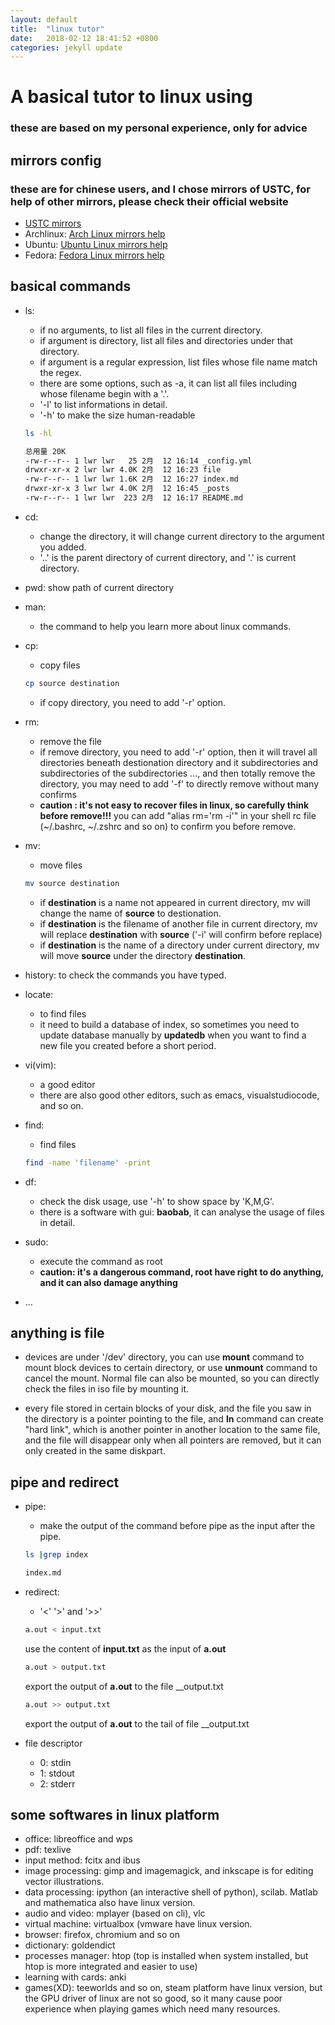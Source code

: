 ```yaml
---
layout: default
title:  "linux tutor"
date:   2018-02-12 18:41:52 +0800
categories: jekyll update
---
```

# A basical tutor to linux using
### these are based on my personal experience, only for advice
## mirrors config
### these are for chinese users, and I chose mirrors of USTC, for help of other mirrors, please check their official website
- [USTC mirrors](http://mirrors.ustc.edu.cn/)
- Archlinux: [Arch Linux mirrors help](http://mirrors.ustc.edu.cn/help/archlinux.html)
- Ubuntu: [Ubuntu Linux mirrors help](http://mirrors.ustc.edu.cn/help/ubuntu.html)
- Fedora: [Fedora Linux mirrors help](http://mirrors.ustc.edu.cn/help/fedora.html)
## basical commands
- ls: 
	- if no arguments, to list all files in the current directory.
	- if argument is directory, list all files and directories under that directory.
	- if argument is a regular expression, list files whose file name match the regex.
	- there are some options, such as -a, it can list all files including whose filename begin with a '.'.
	- '-l' to list informations in detail.
	- '-h' to make the size human-readable

	```sh
	ls -hl

	总用量 20K
	-rw-r--r-- 1 lwr lwr   25 2月  12 16:14 _config.yml
	drwxr-xr-x 2 lwr lwr 4.0K 2月  12 16:23 file
	-rw-r--r-- 1 lwr lwr 1.6K 2月  12 16:27 index.md
	drwxr-xr-x 3 lwr lwr 4.0K 2月  12 16:45 _posts
	-rw-r--r-- 1 lwr lwr  223 2月  12 16:17 README.md
	```

- cd:
	- change the directory, it will change current directory to the argument you added.
	- '..' is the parent directory of current directory, and '.' is current directory.

- pwd:
	show path of current directory

- man:
	- the command to help you learn more about linux commands.

- cp:
	- copy files

	```sh
	cp source destination
	```
	- if copy directory, you need to add '-r' option.

- rm:
	- remove the file
	- if remove directory, you need to add '-r' option, then it will travel all directories beneath destionation directory and it subdirectories and subdirectories of the subdirectories ..., and then totally remove the directory, you may need to add '-f' to directly remove without many confirms
	- **caution : it's not easy to recover files in linux, so carefully think before remove!!!** you can add "alias rm='rm -i'" in your shell rc file (~/.bashrc, ~/.zshrc and so on) to confirm you before remove.

- mv:
	- move files

	```sh
	mv source destination
	```
	- if __destination__ is a name not appeared in current directory, mv will change the name of __source__ to destionation.
	- if __destination__ is the filename of another file in current directory, mv will replace __destination__ with __source__ ('-i' will confirm before replace)
	- if __destination__ is the name of a directory under current directory, mv will move __source__ under the directory __destination__.

- history:
	to check the commands you have typed.

- locate:
	- to find files
	- it need to build a database of index, so sometimes you need to update database manually by __updatedb__ when you want to find a new file you created before a short period.

- vi(vim):
	- a good editor
	- there are also good other editors, such as emacs, visualstudiocode, and so on.

- find:
	- find files

	```sh
	find -name 'filename' -print
	```

- df:
	- check the disk usage, use '-h' to show space by 'K,M,G'.
	- there is a software with gui: __baobab__, it can analyse the usage of files in detail.

- sudo:
	- execute the command as root
	- **caution: it's a dangerous command, root have right to do anything, and it can also damage anything**

- ...

## anything is file

- devices are under '/dev' directory, you can use __mount__ command to mount block devices to certain directory, or use __unmount__ command to cancel the mount. Normal file can also be mounted, so you can directly check the files in iso file by mounting it.

- every file stored in certain blocks of your disk, and the file you saw in the directory is a pointer pointing to the file, and __ln__ command can create "hard link", which is another pointer in another location to the same file, and the file will disappear only when all pointers are removed, but it can only created in the same diskpart.

## pipe and redirect

- pipe:
	- make the output of the command before pipe as the input after the pipe.

	```sh
	ls |grep index

	index.md
	```

- redirect:
	- '<' '>' and '>>'

	```sh
	a.out < input.txt
	```

	use the content of __input.txt__ as the input of __a.out__

	```sh
	a.out > output.txt
	```

	export the output of __a.out__ to the file __output.txt

	```sh
	a.out >> output.txt
	```

	export the output of __a.out__ to the tail of file __output.txt

- file descriptor
	- 0: stdin
	- 1: stdout
	- 2: stderr

## some softwares in linux platform

- office: libreoffice and wps
- pdf: texlive
- input method: fcitx and ibus
- image processing: gimp and imagemagick, and inkscape is for editing vector illustrations.
- data processing: ipython (an interactive shell of python), scilab. Matlab and mathematica also have linux version.
- audio and video: mplayer (based on cli), vlc
- virtual machine: virtualbox (vmware have linux version.
- browser: firefox, chromium and so on
- dictionary: goldendict
- processes manager: htop (top is installed when system installed, but htop is more integrated and easier to use)
- learning with cards: anki
- games(XD): teeworlds and so on, steam platform have linux version, but the GPU driver of linux are not so good, so it many cause poor experience when playing games which need many resources.
